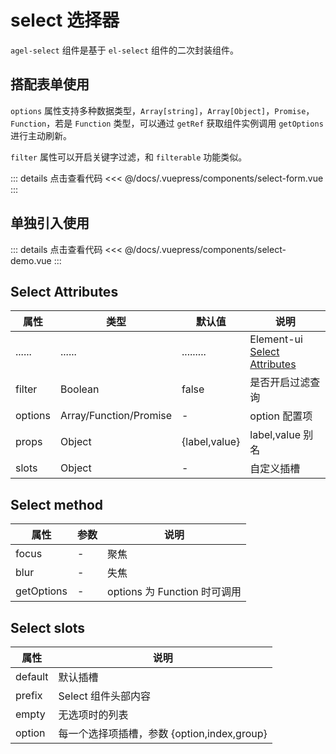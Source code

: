 # select 选择器

`agel-select` 组件是基于 `el-select` 组件的二次封装组件。

## 搭配表单使用

`options` 属性支持多种数据类型，`Array[string]`，`Array[Object]`，`Promise`，`Function`，若是 `Function` 类型，可以通过 `getRef` 获取组件实例调用 `getOptions` 进行主动刷新。

`filter` 属性可以开启关键字过滤，和 `filterable` 功能类似。

<ClientOnly><select-form/></ClientOnly>

::: details 点击查看代码
<<< @/docs/.vuepress/components/select-form.vue
:::

## 单独引入使用

<ClientOnly><select-demo/></ClientOnly>

::: details 点击查看代码
<<< @/docs/.vuepress/components/select-demo.vue
:::

## Select Attributes

| 属性        | 类型         | 默认值  | 说明                                 | 
| ----------- | ------------  | ------ | ------------------------------------ | 
| ......      | ......        | .........   |  Element-ui [Select Attributes](https://element.eleme.cn/#/zh-CN/component/select#select-attributes)      | 
| filter      | Boolean       | false       | 是否开启过滤查询                | 
| options     | Array/Function/Promise    |  -     | option 配置项         | 
| props       | Object        |  {label,value}     | label,value 别名          |
| slots       | Object        | -                   | 自定义插槽    | 

## Select method

| 属性          | 参数           |  说明                                   | 
| -----------   | ------------  |  ------------------------------------  | 
| focus         | -             |  聚焦                        |
| blur          | -             |  失焦            | 
| getOptions    | -             |  options 为 Function 时可调用           |

## Select slots

| 属性          |   说明                                   | 
| -----------    |   ------------------------------------  | 
| default        |  默认插槽           |
| prefix         |  Select 组件头部内容                        |
| empty          |  无选项时的列表                        | 
| option         |  每一个选择项插槽，参数 {option,index,group} |
